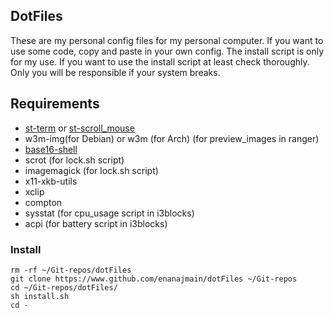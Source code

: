 ## DotFiles

These are my personal config files for my personal computer. If you want to use
some code, copy and paste in your own config. The install script is only for my
use. If you want to use the install script at least check thoroughly. Only you
will be responsible if your system breaks.

## Requirements

  - [st-term](https://st.suckless.org) or [st-scroll_mouse](https://github.com/enanajmain/st-scroll_mouse)
  - w3m-img(for Debian) or w3m (for Arch) (for preview_images in ranger)
  - [base16-shell](https://github.com/chriskempson/base16-shell)
  - scrot (for lock.sh script)
  - imagemagick (for lock.sh script)
  - x11-xkb-utils
  - xclip
  - compton
  - sysstat (for cpu_usage script in i3blocks)
  - acpi (for battery script in i3blocks)

### Install

    rm -rf ~/Git-repos/dotFiles
    git clone https://www.github.com/enanajmain/dotFiles ~/Git-repos
    cd ~/Git-repos/dotFiles/
    sh install.sh
    cd -
